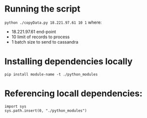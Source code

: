 # Running the script
```python ./copyData.py 18.221.97.61 10 1```
where:
* 18.221.97.61 end-point
* 10 limit of records to process
* 1 batch size to send to cassandra

# Installing dependencies locally

```pip install module-name -t ./python_modules```

# Referencing locall dependencies:
```
import sys
sys.path.insert(0, "./python_modules")
```
